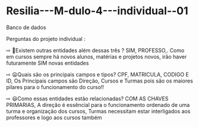 # Resilia---M-dulo-4---individual--01
Banco de dados 



Perguntas do projeto individual :

⇨ 🤔Existem outras entidades além dessas três ?
SIM, PROFESSO,. Como em cursos sempre há novos alunos, matérias e projetos novos, irão haver futuramente SIM novas entidades


⇨ 😦Quais são os principais campos e tipos?
 CPF, MATRICULA, CODIGO E ID, Os Princípais campos são Direção, Cursos e Turmas pois são os maiores pilares para o funcionamento do curso!!
 
 
⇨ 😃Como essas entidades estão relacionadas?
COM AS CHAVES PRIMARIAS, A direção é essêncial para o funcionamento ordenado de uma turma e organização dos cursos, Turmas necessitam estar interligados aos professores e logo aos cursos também

